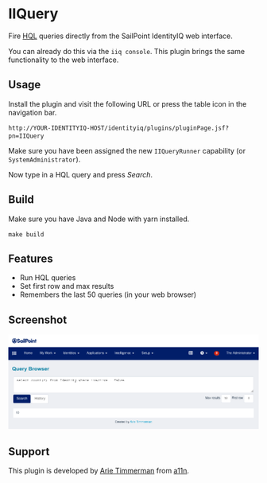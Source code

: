 # IIQuery

Fire [HQL](https://docs.jboss.org/hibernate/orm/3.3/reference/en/html/queryhql.html) queries directly from the SailPoint IdentityIQ web interface.

You can already do this via the `iiq console`. This plugin brings the same functionality to the web interface.

## Usage

Install the plugin and visit the following URL or press the table icon in the navigation bar.

~~~
http://YOUR-IDENTITYIQ-HOST/identityiq/plugins/pluginPage.jsf?pn=IIQuery
~~~

Make sure you have been assigned the new `IIQueryRunner` capability (or `SystemAdministrator`).

Now type in a HQL query and press _Search_.

## Build

Make sure you have Java and Node with yarn installed.

~~~
make build
~~~

## Features

* Run HQL queries
* Set first row and max results
* Remembers the last 50 queries (in your web browser)

## Screenshot

![alt text](screenshot.png "Logo Title Text 1")

## Support

This plugin is developed by [Arie Timmerman](https://www.linkedin.com/in/arie/) from [a11n](https://www.a11n.nl).